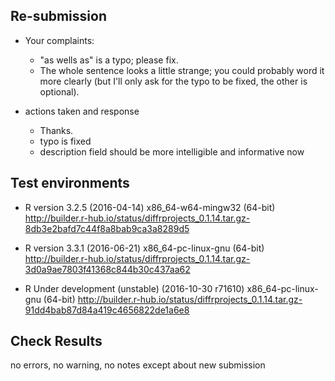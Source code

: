 ## Re-submission

- Your complaints:
    - "as wells as" is a typo; please fix.  
    - The whole sentence looks a little strange; you could probably word it more clearly (but I'll only ask for the typo to be fixed, the other is optional).
    
    
- actions taken and response
    - Thanks.
    - typo is fixed 
    - description field should be more intelligible and informative now
    


## Test environments

- R version 3.2.5 (2016-04-14) x86_64-w64-mingw32 (64-bit) http://builder.r-hub.io/status/diffrprojects_0.1.14.tar.gz-8db3e2bafd7c44f8a8bab9ca3a8289d5

- R version 3.3.1 (2016-06-21) x86_64-pc-linux-gnu (64-bit)
 http://builder.r-hub.io/status/diffrprojects_0.1.14.tar.gz-3d0a9ae7803f41368c844b30c437aa62
 
- R Under development (unstable) (2016-10-30 r71610) x86_64-pc-linux-gnu (64-bit)
  http://builder.r-hub.io/status/diffrprojects_0.1.14.tar.gz-91dd4bab87d84a419c4656822de1a6e8
  

## Check Results

no errors, no warning, no notes except about new submission

